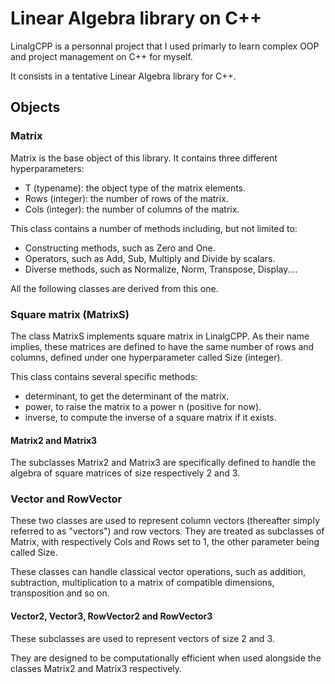 # Linear Algebra library on C++

LinalgCPP is a personnal project that I used primarly to learn complex OOP and project management on C++ for myself.

It consists in a tentative Linear Algebra library for C++.

## Objects

### Matrix

Matrix is the base object of this library. It contains three different hyperparameters:

- T (typename): the object type of the matrix elements.
- Rows (integer): the number of rows of the matrix.
- Cols (integer): the number of columns of the matrix.

This class contains a number of methods including, but not limited to:

- Constructing methods, such as Zero and One.
- Operators, such as Add, Sub, Multiply and Divide by scalars.
- Diverse methods, such as Normalize, Norm, Transpose, Display....

All the following classes are derived from this one.

### Square matrix (MatrixS)

The class MatrixS implements square matrix in LinalgCPP. As their name implies, these matrices are defined to have the same number of rows and columns, defined under one hyperparameter called Size (integer). 

This class contains several specific methods:

- determinant, to get the determinant of the matrix.
- power, to raise the matrix to a power n (positive for now).
- inverse, to compute the inverse of a square matrix if it exists.

#### Matrix2 and Matrix3

The subclasses Matrix2 and Matrix3 are specifically defined to handle the algebra of square matrices of size respectively 2 and 3.

### Vector and RowVector

These two classes are used to represent column vectors (thereafter simply referred to as "vectors") and row vectors. They are treated as subclasses of Matrix, with respectively Cols and Rows set to 1, the other parameter being called Size.

These classes can handle classical vector operations, such as addition, subtraction, multiplication to a matrix of compatible dimensions, transposition and so on.

#### Vector2, Vector3, RowVector2 and RowVector3

These subclasses are used to represent vectors of size 2 and 3.

They are designed to be computationally efficient when used alongside the classes Matrix2 and Matrix3 respectively.

